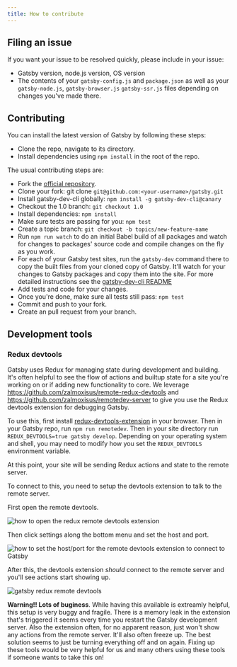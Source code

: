 ```yaml
---
title: How to contribute
---
```


## Filing an issue

If you want your issue to be resolved quickly, please include in your issue:

* Gatsby version, node.js version, OS version
* The contents of your `gatsby-config.js` and `package.json` as well as your
  `gatsby-node.js`, `gatsby-browser.js` `gatsby-ssr.js` files depending on
  changes you've made there.

## Contributing
You can install the latest version of Gatsby by following these steps:

* Clone the repo, navigate to its directory.
* Install dependencies using `npm install` in the root of the repo.

The usual contributing steps are:

* Fork the [official repository](https://github.com/gatsbyjs/gatsby).
* Clone your fork: git clone `git@github.com:<your-username>/gatsby.git`
* Install gatsby-dev-cli globally: `npm install -g gatsby-dev-cli@canary`
* Checkout the 1.0 branch: `git checkout 1.0`
* Install dependencies: `npm install`
* Make sure tests are passing for you: `npm test`
* Create a topic branch: `git checkout -b topics/new-feature-name`
* Run `npm run watch` to do an initial Babel build of all packages and watch for
  changes to packages' source code and compile changes on the fly as you
  work.
* For each of your Gatsby test sites, run the `gatsby-dev` command there to copy
  the built files from your cloned copy of Gatsby. It'll watch for your changes
  to Gatsby packages and copy them into the site. For more detailed
  instructions see the [gatsby-dev-cli README](/docs/packages/gatsby-dev-cli/)
* Add tests and code for your changes.
* Once you're done, make sure all tests still pass: `npm test`
* Commit and push to your fork.
* Create an pull request from your branch.

## Development tools

### Redux devtools

Gatsby uses Redux for managing state during development and building. It's
often helpful to see the flow of actions and builtup state for a site you're
working on or if adding new functionality to core. We leverage
https://github.com/zalmoxisus/remote-redux-devtools and
https://github.com/zalmoxisus/remotedev-server to give you use the Redux
devtools extension for debugging Gatsby.

To use this, first install
[redux-devtools-extension](https://github.com/zalmoxisus/redux-devtools-extension)
in your browser. Then in your Gatsby repo, run `npm run remotedev`. Then in
your site directory run `REDUX_DEVTOOLS=true gatsby develop`. Depending on
your operating system and shell, you may need to modify how you set the
`REDUX_DEVTOOLS` environment variable.

At this point, your site will be sending Redux actions and state to the remote server.

To connect to this, you need to setup the devtools extension to talk to the remote
server.

First open the remote devtools.

![how to open the redux remote devtools extension](./images/open-remote-dev-tools.png)

Then click settings along the bottom menu and set the host and port.

![how to set the host/port for the remote devtools extension to connect to Gatsby](./images/remote-dev-settings.png)

After this, the devtools extension *should* connect to the remote server and you'll
see actions start showing up.

![gatsby redux remote devtools](./images/running-redux-devtools.png)

**Warning!! Lots of buginess**. While having this available is extreamly
helpful, this setup is very buggy and fragile. There is a memory leak in the
extension that's triggered it seems every time you restart the Gatsby
development server. Also the extension often, for no apparent reason, just
won't show any actions from the remote server. It'll also often freeze up. The
best solution seems to just be turning everything off and on again.  Fixing up
these tools would be very helpful for us and many others using these tools if
someone wants to take this on!

